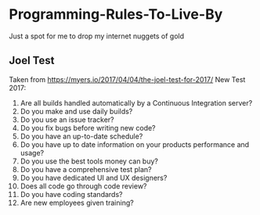 # Programming-Rules-To-Live-By
Just a spot for me to drop my internet nuggets of gold

## Joel Test
Taken from https://myers.io/2017/04/04/the-joel-test-for-2017/
New Test 2017:
1. Are all builds handled automatically by a Continuous Integration server? 
2. Do you make and use daily builds? 
3. Do you use an issue tracker?
4. Do you fix bugs before writing new code?
5. Do you have an up-to-date schedule?
6. Do you have up to date information on your products performance and usage?
7. Do you use the best tools money can buy?
8. Do you have a comprehensive test plan?
9. Do you have dedicated UI and UX designers?
10. Does all code go through code review?
11. Do you have coding standards?
12. Are new employees given training?
